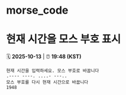 # morse_code
# 현재 시간을 모스 부호 표시
<!-- MORSE_TIME_START -->
🗓️ **2025-10-13** | ⏰ **19:48 (KST)**

```
현재 시간을 입력하세요. 모스 부호로 바꿉니다
.---- ----. ....- ---..
모스 부호를 다시 현재 시간으로 바꿉니다
1948
```
<!-- MORSE_TIME_END -->
